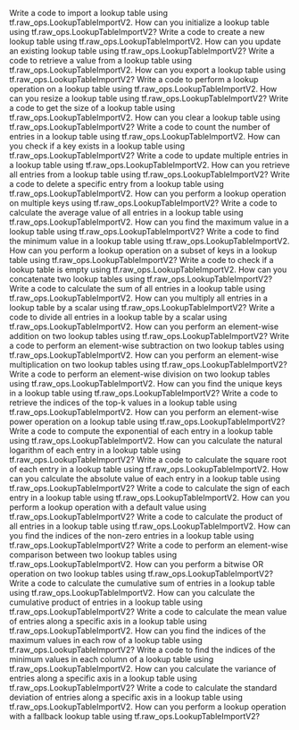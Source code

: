 Write a code to import a lookup table using tf.raw_ops.LookupTableImportV2.
How can you initialize a lookup table using tf.raw_ops.LookupTableImportV2?
Write a code to create a new lookup table using tf.raw_ops.LookupTableImportV2.
How can you update an existing lookup table using tf.raw_ops.LookupTableImportV2?
Write a code to retrieve a value from a lookup table using tf.raw_ops.LookupTableImportV2.
How can you export a lookup table using tf.raw_ops.LookupTableImportV2?
Write a code to perform a lookup operation on a lookup table using tf.raw_ops.LookupTableImportV2.
How can you resize a lookup table using tf.raw_ops.LookupTableImportV2?
Write a code to get the size of a lookup table using tf.raw_ops.LookupTableImportV2.
How can you clear a lookup table using tf.raw_ops.LookupTableImportV2?
Write a code to count the number of entries in a lookup table using tf.raw_ops.LookupTableImportV2.
How can you check if a key exists in a lookup table using tf.raw_ops.LookupTableImportV2?
Write a code to update multiple entries in a lookup table using tf.raw_ops.LookupTableImportV2.
How can you retrieve all entries from a lookup table using tf.raw_ops.LookupTableImportV2?
Write a code to delete a specific entry from a lookup table using tf.raw_ops.LookupTableImportV2.
How can you perform a lookup operation on multiple keys using tf.raw_ops.LookupTableImportV2?
Write a code to calculate the average value of all entries in a lookup table using tf.raw_ops.LookupTableImportV2.
How can you find the maximum value in a lookup table using tf.raw_ops.LookupTableImportV2?
Write a code to find the minimum value in a lookup table using tf.raw_ops.LookupTableImportV2.
How can you perform a lookup operation on a subset of keys in a lookup table using tf.raw_ops.LookupTableImportV2?
Write a code to check if a lookup table is empty using tf.raw_ops.LookupTableImportV2.
How can you concatenate two lookup tables using tf.raw_ops.LookupTableImportV2?
Write a code to calculate the sum of all entries in a lookup table using tf.raw_ops.LookupTableImportV2.
How can you multiply all entries in a lookup table by a scalar using tf.raw_ops.LookupTableImportV2?
Write a code to divide all entries in a lookup table by a scalar using tf.raw_ops.LookupTableImportV2.
How can you perform an element-wise addition on two lookup tables using tf.raw_ops.LookupTableImportV2?
Write a code to perform an element-wise subtraction on two lookup tables using tf.raw_ops.LookupTableImportV2.
How can you perform an element-wise multiplication on two lookup tables using tf.raw_ops.LookupTableImportV2?
Write a code to perform an element-wise division on two lookup tables using tf.raw_ops.LookupTableImportV2.
How can you find the unique keys in a lookup table using tf.raw_ops.LookupTableImportV2?
Write a code to retrieve the indices of the top-k values in a lookup table using tf.raw_ops.LookupTableImportV2.
How can you perform an element-wise power operation on a lookup table using tf.raw_ops.LookupTableImportV2?
Write a code to compute the exponential of each entry in a lookup table using tf.raw_ops.LookupTableImportV2.
How can you calculate the natural logarithm of each entry in a lookup table using tf.raw_ops.LookupTableImportV2?
Write a code to calculate the square root of each entry in a lookup table using tf.raw_ops.LookupTableImportV2.
How can you calculate the absolute value of each entry in a lookup table using tf.raw_ops.LookupTableImportV2?
Write a code to calculate the sign of each entry in a lookup table using tf.raw_ops.LookupTableImportV2.
How can you perform a lookup operation with a default value using tf.raw_ops.LookupTableImportV2?
Write a code to calculate the product of all entries in a lookup table using tf.raw_ops.LookupTableImportV2.
How can you find the indices of the non-zero entries in a lookup table using tf.raw_ops.LookupTableImportV2?
Write a code to perform an element-wise comparison between two lookup tables using tf.raw_ops.LookupTableImportV2.
How can you perform a bitwise OR operation on two lookup tables using tf.raw_ops.LookupTableImportV2?
Write a code to calculate the cumulative sum of entries in a lookup table using tf.raw_ops.LookupTableImportV2.
How can you calculate the cumulative product of entries in a lookup table using tf.raw_ops.LookupTableImportV2?
Write a code to calculate the mean value of entries along a specific axis in a lookup table using tf.raw_ops.LookupTableImportV2.
How can you find the indices of the maximum values in each row of a lookup table using tf.raw_ops.LookupTableImportV2?
Write a code to find the indices of the minimum values in each column of a lookup table using tf.raw_ops.LookupTableImportV2.
How can you calculate the variance of entries along a specific axis in a lookup table using tf.raw_ops.LookupTableImportV2?
Write a code to calculate the standard deviation of entries along a specific axis in a lookup table using tf.raw_ops.LookupTableImportV2.
How can you perform a lookup operation with a fallback lookup table using tf.raw_ops.LookupTableImportV2?